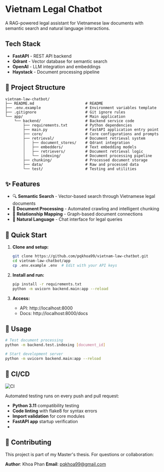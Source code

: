 # Vietnam Legal Chatbot

A RAG-powered legal assistant for Vietnamese law documents with semantic search and natural language interactions.

## Tech Stack

- **FastAPI** - REST API backend
- **Qdrant** - Vector database for semantic search
- **OpenAI** - LLM integration and embeddings
- **Haystack** - Document processing pipeline

## 📁 Project Structure

```
vietnam-law-chatbot/
├── README.md                       # README
├── .env.example                    # Environment variables template
├── .gitignore                      # Git ignore rules
└── app/                            # Main application
    └── backend/                    # Backend service code
        ├── requirements.txt        # Python dependencies
        ├── main.py                 # FastAPI application entry point
        ├── core/                   # Core configurations and prompts
        ├── retrieval/              # Document retrieval system
        │   ├── document_stores/    # Qdrant integration
        │   ├── embedders/          # Text embedding models
        │   ├── retrievers/         # Document retrieval logic
        │   └── indexing/           # Document processing pipeline
        ├── chunking/               # Processed document storage
        ├── data/                   # Raw and processed data
        └── test/                   # Testing and utilities
```

## ✨ Features

- 🔍 **Semantic Search** - Vector-based search through Vietnamese legal documents
- 📄 **Document Processing** - Automated crawling and intelligent chunking
- 🔗 **Relationship Mapping** - Graph-based document connections
- 💬 **Natural Language** - Chat interface for legal queries

## 🚀 Quick Start

1. **Clone and setup:**
   ```bash
   git clone https://github.com/pqkhoa99/vietnam-law-chatbot.git
   cd vietnam-law-chatbot/app
   cp .env.example .env  # Edit with your API keys
   ```

2. **Install and run:**
   ```bash
   pip install -r requirements.txt
   python -m uvicorn backend.main:app --reload
   ```

3. **Access:**
   - API: http://localhost:8000
   - Docs: http://localhost:8000/docs

## 🔄 Usage

```bash
# Test document processing
python -m backend.test.indexing [document_id]

# Start development server
python -m uvicorn backend.main:app --reload
```

## 🔄 CI/CD

![CI](https://github.com/pqkhoa99/vietnam-law-chatbot/img/badge.svg)

Automated testing runs on every push and pull request:
- **Python 3.11** compatibility testing
- **Code linting** with flake8 for syntax errors
- **Import validation** for core modules
- **FastAPI app** startup verification
- 
## 🤝 Contributing

This project is part of my Master's thesis. For questions or collaboration:

**Author**: Khoa Phan
**Email**: pqkhoa99@gmail.com



